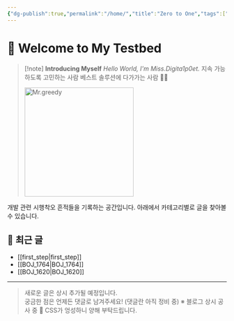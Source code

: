 ```yaml
---
{"dg-publish":true,"permalink":"/home/","title":"Zero to One","tags":["gardenEntry"],"noteIcon":"3","created":"2025-05-27T13:25:46.129+09:00","updated":"2025-06-29T01:03:48.670+09:00"}
---
```


# 👋 Welcome to My Testbed

> [!note] **Introducing Myself**
> *Hello World, I'm Miss.Digita1p0et.*
> 지속 가능하도록 고민하는 사람
> 베스트 솔루션에 다가가는 사람
> 👩‍🔧
> 
>
> <img src="/img/Mr.greedy.png" width="250" alt="Mr.greedy" />

개발 관련 시행착오 흔적들을 기록하는 공간입니다.
아래에서 카테고리별로 글을 찾아볼 수 있습니다.


## 📂 최근 글

- [[first_step\|first_step]]
- [[BOJ_1764\|BOJ_1764]]
- [[BOJ_1620\|BOJ_1620]]
---

> 새로운 글은 상시 추가될 예정입니다.  
> 궁금한 점은 언제든 댓글로 남겨주세요! (댓글란 아직 정비 중)
> ※ 블로그 상시 공사 중 🔧 CSS가 엉성하니 양해 부탁드립니다.